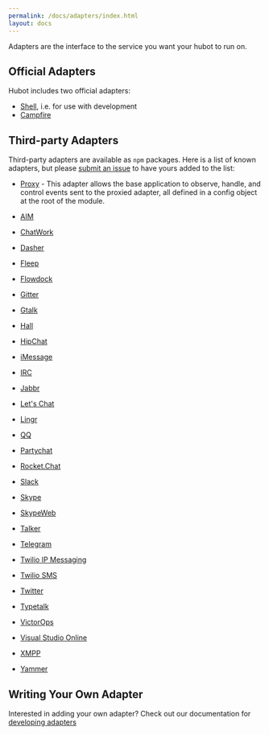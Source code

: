 ```yaml
---
permalink: /docs/adapters/index.html
layout: docs
---
```


Adapters are the interface to the service you want your hubot to run on.

## Official Adapters

Hubot includes two official adapters:

* [Shell](/docs/adapters/shell.md), i.e. for use with development
* [Campfire](/docs/adapters/campfire.md)

## Third-party Adapters

Third-party adapters are available as `npm` packages. Here is a list of known
adapters, but please [submit an issue](https://github.com/github/hubot/issues)
to have yours added to the list:

* [Proxy](https://github.com/Hammertime38/hubot-proxy) - This adapter allows the base application to observe, handle, and control events sent to the proxied adapter, all defined in a config object at the root of the module.

* [AIM](https://github.com/shaundubuque/hubot-aim)
* [ChatWork](https://github.com/akiomik/hubot-chatwork)
* [Dasher](https://github.com/nebulist/hubot-dasher)
* [Fleep](https://github.com/anroots/hubot-fleep)
* [Flowdock](https://github.com/flowdock/hubot-flowdock)
* [Gitter](https://github.com/huafu/hubot-gitter2)
* [Gtalk](https://github.com/atmos/hubot-gtalk)
* [Hall](https://github.com/Hall/hubot-hall)
* [HipChat](https://github.com/hipchat/hubot-hipchat)
* [iMessage](https://github.com/lazerwalker/hubot-imessage)
* [IRC](https://github.com/nandub/hubot-irc)
* [Jabbr](https://github.com/smoak/hubot-jabbr)
* [Let's Chat](https://github.com/sdelements/hubot-lets-chat)
* [Lingr](https://github.com/miyagawa/hubot-lingr)
* [QQ](https://github.com/xhan/qqbot)
* [Partychat](https://github.com/iangreenleaf/hubot-partychat-hooks)
* [Rocket.Chat](https://github.com/RocketChat/hubot-rocketchat)
* [Slack](https://github.com/slackhq/hubot-slack)
* [Skype](https://github.com/netpro2k/hubot-skype)
* [SkypeWeb](https://github.com/sdimkov/hubot-skype-web)
* [Talker](https://github.com/unixcharles/hubot-talker)
* [Telegram](https://github.com/lukefx/hubot-telegram)
* [Twilio IP Messaging](https://github.com/philnash/hubot-twilio-ip-messaging)
* [Twilio SMS](https://github.com/jkarmel/hubot-twilio)
* [Twitter](https://github.com/MathildeLemee/hubot-twitter)
* [Typetalk](https://github.com/nulab/hubot-typetalk)
* [VictorOps](https://github.com/victorops/hubot-victorops)
* [Visual Studio Online](https://github.com/scrumdod/hubot-VSOnline)
* [XMPP](https://github.com/markstory/hubot-xmpp)
* [Yammer](https://github.com/athieriot/hubot-yammer)

## Writing Your Own Adapter

Interested in adding your own adapter? Check out our documentation for [developing adapters](/docs/adapters/development.md)
